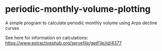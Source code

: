 # periodic-monthly-volume-plotting
A simple program to calculate periodic monthly volume using Arps decline curves

See here for information on calculations: https://www.extractiveshub.org/servefile/getFile/id/4377
